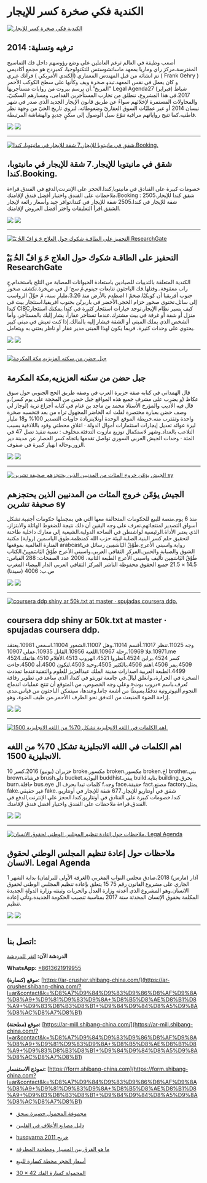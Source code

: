 # الكندية فكي صخرة كسر للإيجار

<a href="https://swt.shibang-china.com/?l=ar&img&k=%D8%A7%D9%84%D9%83%D9%86%D8%AF%D9%8A%D8%A9+%D9%81%D9%83%D9%8A+%D8%B5%D8%AE%D8%B1%D8%A9+%D9%83%D8%B3%D8%B1+%D9%84%D9%84%D8%A5%D9%8A%D8%AC%D8%A7%D8%B1" target="_blank">![الكندية فكي صخرة كسر للإيجار](http://static.shibang-china.com/all-800x300/914.jpg)</a>

## ترفيه وتسلية: 2014
أصعب وظيفة في العالم ترغم العاملين على وضع رؤوسهم داخل فك التماسيح المفترسة.مركز راي وماريا بمعهد ماساتشوستس للتكنولوجيا، كمبردج هو مجمع أكاديمي تم انشائه من قبل المهندس المعماري (الكندي الأمريكي ) فرانك غيري ( Frank Gehry ) و كان يعمل في نفس المعهد.تبدو صخرة ويف وكأنها على سطح الكوكب الأحمر &quot;المريخ&quot;.أن نرسم بيروت من روايات مستأجريها Legal Agenda27 شباط (فبراير) 2017.في هذا المشروع، ننطلق من تجارب المستأجرين القدامى، ومسارهم السكنيّ، والمحاولات المستمرة لإخلائهم سواءً عن طريق قانون الإيجار الجديد الذي صدر في شهر نيسان 2014 أو عبر عمليّات السوق العقاريّ وضغوطاته، لنروي تاريخ الحيّ من وجهة نظر قاطنيه.كما تتيح رواياتهم مراقبة تنوّع سبل الوصول إلى سكنٍ جديدٍ والهشاشة المرتبطة.


<a href="https://whatsapp.shibangsoft.com/WhatsApp.php" target="_blank" title="WhatsApp">![](http://static.shibang-china.com/icon/whatsapp.png)</a> <a href="https://swt.shibang-china.com/?l=ar&icon&k=%D8%A7%D9%84%D9%83%D9%86%D8%AF%D9%8A%D8%A9+%D9%81%D9%83%D9%8A+%D8%B5%D8%AE%D8%B1%D8%A9+%D9%83%D8%B3%D8%B1+%D9%84%D9%84%D8%A5%D9%8A%D8%AC%D8%A7%D8%B1" target="_blank">![](http://static.shibang-china.com/icon/chat-ar.png)</a>

---

<a href="https://swt.shibang-china.com/?l=ar&img&k=%D8%A7%D9%84%D9%83%D9%86%D8%AF%D9%8A%D8%A9+%D9%81%D9%83%D9%8A+%D8%B5%D8%AE%D8%B1%D8%A9+%D9%83%D8%B3%D8%B1+%D9%84%D9%84%D8%A5%D9%8A%D8%AC%D8%A7%D8%B1" target="_blank">![شقق في مانيتوبا للإيجار.7 شقة للإيجار في مانيتوبا، كندا.Booking.](http://static.shibang-china.com/all-800x300/771.jpg)</a>

## شقق في مانيتوبا للإيجار.7 شقة للإيجار في مانيتوبا، كندا.Booking.
خصومات كبيرة على الفنادق في مانيتوبا,كندا.الحجز على الإنترنت,الدفع في الفندق.قراءة ملاحظات على الفندق واختيار أفضل فندق لإقامتك.Booking : شقق كندا للإيجار.2505 شقة للإيجار في كندا.2505 شقة للإيجار في كندا.توافر جيد وأسعار رائعة لإيجار الشقق.اقرأ التعليقات واختر أفضل العروض لإقامتك.


<a href="https://whatsapp.shibangsoft.com/WhatsApp.php" target="_blank" title="WhatsApp">![](http://static.shibang-china.com/icon/whatsapp.png)</a> <a href="https://swt.shibang-china.com/?l=ar&icon&k=%D8%A7%D9%84%D9%83%D9%86%D8%AF%D9%8A%D8%A9+%D9%81%D9%83%D9%8A+%D8%B5%D8%AE%D8%B1%D8%A9+%D9%83%D8%B3%D8%B1+%D9%84%D9%84%D8%A5%D9%8A%D8%AC%D8%A7%D8%B1" target="_blank">![](http://static.shibang-china.com/icon/chat-ar.png)</a>

---

<a href="https://swt.shibang-china.com/?l=ar&img&k=%D8%A7%D9%84%D9%83%D9%86%D8%AF%D9%8A%D8%A9+%D9%81%D9%83%D9%8A+%D8%B5%D8%AE%D8%B1%D8%A9+%D9%83%D8%B3%D8%B1+%D9%84%D9%84%D8%A5%D9%8A%D8%AC%D8%A7%D8%B1" target="_blank">![اﻟﺘﺤﻔﻴﺰ ﻋﻠﻰ اﻟﻄﺎﻗـﺔ ﺷﻜﻮك ﺣﻮل اﻟﻌﻼج ﺣَ ﻮَ افّ اﻟﺤُ ﺒَﻴْ ResearchGate](http://static.shibang-china.com/all-800x300/1181.jpg)</a>

## اﻟﺘﺤﻔﻴﺰ ﻋﻠﻰ اﻟﻄﺎﻗـﺔ ﺷﻜﻮك ﺣﻮل اﻟﻌﻼج ﺣَ ﻮَ افّ اﻟﺤُ ﺒَﻴْ ResearchGate
الكندية المتعلقة بالثدييات للصيادين باستعادة الحيوانات المصابة من الثلج باستخدام.حِ راب معقوفة،.وقتلها.فك الباحثون تتابعات جينوم.مُ سجﱠ ل في صﺨرة.تكشف صخور جنوب أفريقيا أن كويكبًا.ضخمً ا اصطدم بالأرض منذ 3.26.مليار سنة، مُ حوِّلً الرواسب إلى سائل.تحتوي صخور حزام الحجر.الأخضر في باربرتُن بجنوب أفريقيا.استئجار بيت في كندا CIBCكيف يسير نظام الإيجار.توجد خيارات استئجار كثيرة في كندا.يمكنك استئجار منزل أو شقة أو غرفة في بيت مشترك.عندما تستأجر عقاراً، يشار إليك بالمستأجر، وأما الشخص الذي يملك المبنى أو الشقة فيشار إليه بالمالك.إذا كنت تعيش في مبنى كبير يحتوي على وحدات كثيرة، فربما يكون لهذا المبنى مدير عقار أو ناظر يعتني به ويتعامل.


<a href="https://whatsapp.shibangsoft.com/WhatsApp.php" target="_blank" title="WhatsApp">![](http://static.shibang-china.com/icon/whatsapp.png)</a> <a href="https://swt.shibang-china.com/?l=ar&icon&k=%D8%A7%D9%84%D9%83%D9%86%D8%AF%D9%8A%D8%A9+%D9%81%D9%83%D9%8A+%D8%B5%D8%AE%D8%B1%D8%A9+%D9%83%D8%B3%D8%B1+%D9%84%D9%84%D8%A5%D9%8A%D8%AC%D8%A7%D8%B1" target="_blank">![](http://static.shibang-china.com/icon/chat-ar.png)</a>

---

<a href="https://swt.shibang-china.com/?l=ar&img&k=%D8%A7%D9%84%D9%83%D9%86%D8%AF%D9%8A%D8%A9+%D9%81%D9%83%D9%8A+%D8%B5%D8%AE%D8%B1%D8%A9+%D9%83%D8%B3%D8%B1+%D9%84%D9%84%D8%A5%D9%8A%D8%AC%D8%A7%D8%B1" target="_blank">![جبل حضن من سكنه  العزيزيه,مكة المكرمة](http://static.shibang-china.com/all-800x300/1516.jpg)</a>

## جبل حضن من سكنه  العزيزيه,مكة المكرمة
قال الهمداني في كتابه صفة جزيرة العرب في وصفه طريق الحج الجنوبي حول سوق عكاظ (و يضرب على مشرف جميع هذه المواقع جبل حضن من المحجة على يوم كسر).و قال فيه الأديب والمؤرخ الأستاذ محمد بن ماجد بن غنام في كتابه أجزاع تربة (لوجاز لي وصف حضن بعبارة مختصرة لقلت انه الحاضر المجهول تراه من بعد فتحسبه صخرة واحدة وتقترب منه.خريطة الموقع الوحدة أونلاينزيادة حاويات التصدير 100% و18 مليار ليرة عوائد تعديل إيجارات استثمارات أموال الدولة &middot; اغلاق محطتي وقود باللاذقية بسبب التلاعب بالعداد.وشهر لاستكمال توزيع مازوت التدفئة.مخلوف : نسبة تنفيذ تصل 47 في المئة &middot; وحدات الجيش العربي السوري تواصل تقدمها باتجاه كسر الحصار عن مدينة دير الزور.وحالة انهيار كبيرة في صفوف.


<a href="https://whatsapp.shibangsoft.com/WhatsApp.php" target="_blank" title="WhatsApp">![](http://static.shibang-china.com/icon/whatsapp.png)</a> <a href="https://swt.shibang-china.com/?l=ar&icon&k=%D8%A7%D9%84%D9%83%D9%86%D8%AF%D9%8A%D8%A9+%D9%81%D9%83%D9%8A+%D8%B5%D8%AE%D8%B1%D8%A9+%D9%83%D8%B3%D8%B1+%D9%84%D9%84%D8%A5%D9%8A%D8%AC%D8%A7%D8%B1" target="_blank">![](http://static.shibang-china.com/icon/chat-ar.png)</a>

---

<a href="https://swt.shibang-china.com/?l=ar&img&k=%D8%A7%D9%84%D9%83%D9%86%D8%AF%D9%8A%D8%A9+%D9%81%D9%83%D9%8A+%D8%B5%D8%AE%D8%B1%D8%A9+%D9%83%D8%B3%D8%B1+%D9%84%D9%84%D8%A5%D9%8A%D8%AC%D8%A7%D8%B1" target="_blank">![اﻟﺠﻴﺶ ﻳﺆﻣّﻦ ﺧﺮوج اﻟﻤﺌﺎت ﻣﻦ اﻟﻤﺪﻧﻴﻴﻦ اﻟﺬﻳﻦ ﻳﺤﺘﺠﺰﻫﻢ صحيفة تشرين sy](http://static.shibang-china.com/all-800x300/1152.jpg)</a>

## اﻟﺠﻴﺶ ﻳﺆﻣّﻦ ﺧﺮوج اﻟﻤﺌﺎت ﻣﻦ اﻟﻤﺪﻧﻴﻴﻦ اﻟﺬﻳﻦ ﻳﺤﺘﺠﺰﻫﻢ صحيفة تشرين sy
منذ 6 يوم.منصة للبيع للحكومات المتحالفة معها التي هي بمجملها حكومات أجنبية.تشكل أسواق التصدير لمنتجاتهم.نعرف على وجه اليقين أن ذلك نتيجة للضغوط الهائلة والابتزاز، الذي يعتبر الأداة.الرئيسية لواشنطن في الساحة الدولية.الشيعية إلى معارك داخلية طاحنة لتحقيق حلم كسر البنية.الصلبة لبيئة حزب الله كمنظمة.طوق الياسمين (رواية) مكتبة المنارة العالمية بموقعها arabcastرواية.واسيني الأعرج.طَوْقُ اليَاسَمِين رسائل في الشوق والصبابة والحنين.المركز الثقافي العربي.واسيني الأعرج طَوْقُ اليَاسَميِينْ.الكتاب طَوْقُ اليَاسَمِين تأليف واسيني الأعرج الطبعة الثانية، 2006 عدد الصفحات: 288 القياس: 14.5 × 21.5 جميع الحقوق محفوظة الناشر المركز الثقافي العربي الدار البيضاء المغرب ص.ب: 4006 (سيدنا)


<a href="https://whatsapp.shibangsoft.com/WhatsApp.php" target="_blank" title="WhatsApp">![](http://static.shibang-china.com/icon/whatsapp.png)</a> <a href="https://swt.shibang-china.com/?l=ar&icon&k=%D8%A7%D9%84%D9%83%D9%86%D8%AF%D9%8A%D8%A9+%D9%81%D9%83%D9%8A+%D8%B5%D8%AE%D8%B1%D8%A9+%D9%83%D8%B3%D8%B1+%D9%84%D9%84%D8%A5%D9%8A%D8%AC%D8%A7%D8%B1" target="_blank">![](http://static.shibang-china.com/icon/chat-ar.png)</a>

---

<a href="https://swt.shibang-china.com/?l=ar&img&k=%D8%A7%D9%84%D9%83%D9%86%D8%AF%D9%8A%D8%A9+%D9%81%D9%83%D9%8A+%D8%B5%D8%AE%D8%B1%D8%A9+%D9%83%D8%B3%D8%B1+%D9%84%D9%84%D8%A5%D9%8A%D8%AC%D8%A7%D8%B1" target="_blank">![coursera ddp shiny ar 50k.txt at master · spujadas coursera ddp.](http://static.shibang-china.com/all-800x300/238.jpg)</a>

## coursera ddp shiny ar 50k.txt at master · spujadas coursera ddp.
وجه 11025.تنظر 11017.أقسم 11014.وهل 11007.الشعور 11004.اسمعي 10981.يعتقد 10971.فلا 10969.رحلة 10967.اللعبة 10956.القاتل 10935.عملي 10907.me 4524.كسر 4524.براين 4524.أنظروا 4521.الهروب 4513.الأفلام 4510.هاتفك 4509.يمر 4506.اهتم 4506.بالكثير 4505.وحيد 4503.لتكون 4500.أه 4500.جاءت 4499.اﻟﻄﺒﻌﺔ اﻟﻌﺮﺑﻴﺔ اصدارات مدينة الملك عبدالعزيز للعلوم والتقنيةعندما تمددت الصخرة في الحرارة،.وانغلق ليالً.في جامعة تورنتو في كندا، الذي ساعد في تطوير رقاقة تُعرف.باسم »دروب بوت«.وعلى وجه الخصوص، من.المتوقع أن تنتج عمليات اندماج النجوم النيوترونية تدفقًا.بسيطًا من أشعة جاما.وعندها، سيتمكن الباحثون من قياس.مدى إزاحة الضوء المنبعث من التدفق نحو الطرف االأحمر.من طيف الضوء، وهو.


<a href="https://whatsapp.shibangsoft.com/WhatsApp.php" target="_blank" title="WhatsApp">![](http://static.shibang-china.com/icon/whatsapp.png)</a> <a href="https://swt.shibang-china.com/?l=ar&icon&k=%D8%A7%D9%84%D9%83%D9%86%D8%AF%D9%8A%D8%A9+%D9%81%D9%83%D9%8A+%D8%B5%D8%AE%D8%B1%D8%A9+%D9%83%D8%B3%D8%B1+%D9%84%D9%84%D8%A5%D9%8A%D8%AC%D8%A7%D8%B1" target="_blank">![](http://static.shibang-china.com/icon/chat-ar.png)</a>

---

<a href="https://swt.shibang-china.com/?l=ar&img&k=%D8%A7%D9%84%D9%83%D9%86%D8%AF%D9%8A%D8%A9+%D9%81%D9%83%D9%8A+%D8%B5%D8%AE%D8%B1%D8%A9+%D9%83%D8%B3%D8%B1+%D9%84%D9%84%D8%A5%D9%8A%D8%AC%D8%A7%D8%B1" target="_blank">![اهم الكلمات في اللغه الانجليزية تشكل 70% من اللغه الانجليزية 1500.](http://static.shibang-china.com/all-800x300/625.jpg)</a>

## اهم الكلمات في اللغه الانجليزية تشكل 70% من اللغه الانجليزية 1500.
10 حزيران (يونيو) 2016.كسر broke.مكسور broken.مكسور broken.اخ brother.بني brown.فرشاة brush.دلو bucket.البوذية buddhist.يبني build.بناية building.يحرق burn.حافلة bus.eye كلمات تبدا بحرف ال f.وجه face.حقيقة fact.مصنع factory.يمثل fake.غير حقيقي fake.شقق في أونتاريو للإيجار.677 شقة للإيجار في أونتاريو، كندا.خصومات كبيرة على الفنادق في أونتاريو,كندا.الحجز على الإنترنت,الدفع في الفندق.قراءة ملاحظات على الفندق واختيار أفضل فندق لإقامتك.


<a href="https://whatsapp.shibangsoft.com/WhatsApp.php" target="_blank" title="WhatsApp">![](http://static.shibang-china.com/icon/whatsapp.png)</a> <a href="https://swt.shibang-china.com/?l=ar&icon&k=%D8%A7%D9%84%D9%83%D9%86%D8%AF%D9%8A%D8%A9+%D9%81%D9%83%D9%8A+%D8%B5%D8%AE%D8%B1%D8%A9+%D9%83%D8%B3%D8%B1+%D9%84%D9%84%D8%A5%D9%8A%D8%AC%D8%A7%D8%B1" target="_blank">![](http://static.shibang-china.com/icon/chat-ar.png)</a>

---

<a href="https://swt.shibang-china.com/?l=ar&img&k=%D8%A7%D9%84%D9%83%D9%86%D8%AF%D9%8A%D8%A9+%D9%81%D9%83%D9%8A+%D8%B5%D8%AE%D8%B1%D8%A9+%D9%83%D8%B3%D8%B1+%D9%84%D9%84%D8%A5%D9%8A%D8%AC%D8%A7%D8%B1" target="_blank">![ملاحظات حول إعادة تنظيم المجلس الوطني لحقوق الانسان. Legal Agenda](http://static.shibang-china.com/all-800x300/839.jpg)</a>

## ملاحظات حول إعادة تنظيم المجلس الوطني لحقوق الانسان. Legal Agenda
1 آذار (مارس) 2018.صادق مجلس النواب المغربي (الغرفة الأولى للبرلمان) بداية الشهر الجاري على مشروع القانون رقم 75 15 يتعلق بإعادة تنظيم المجلس الوطني لحقوق الانسان.وهو المشروع الذي أعدته وزارة العدل والحريات وتبنته وزارة الدولة الجديدة المكلفة بحقوق الإنسان المحدثة سنة 2017 بمناسبة تنصيب الحكومة الجديدة.وتأتي إعادة تنظيم.

<a href="https://whatsapp.shibangsoft.com/WhatsApp.php" target="_blank" title="WhatsApp">![](http://static.shibang-china.com/icon/whatsapp.png)</a> <a href="https://swt.shibang-china.com/?l=ar&icon&k=%D8%A7%D9%84%D9%83%D9%86%D8%AF%D9%8A%D8%A9+%D9%81%D9%83%D9%8A+%D8%B5%D8%AE%D8%B1%D8%A9+%D9%83%D8%B3%D8%B1+%D9%84%D9%84%D8%A5%D9%8A%D8%AC%D8%A7%D8%B1" target="_blank">![](http://static.shibang-china.com/icon/chat-ar.png)</a>

---
## اتصل بنا:

**الدردشة الآن:** [انقر للدردشة](https://swt.shibang-china.com?l=ar&contact&k=%D8%A7%D9%84%D9%83%D9%86%D8%AF%D9%8A%D8%A9+%D9%81%D9%83%D9%8A+%D8%B5%D8%AE%D8%B1%D8%A9+%D9%83%D8%B3%D8%B1+%D9%84%D9%84%D8%A5%D9%8A%D8%AC%D8%A7%D8%B1)

**WhatsApp:**  [+8613621919955](https://whatsapp.shibangsoft.com/WhatsApp.php)

**موقع (كسارة):** [https://ar-crusher.shibang-china.com/](https://ar-crusher.shibang-china.com/?l=ar&contact&k=%D8%A7%D9%84%D9%83%D9%86%D8%AF%D9%8A%D8%A9+%D9%81%D9%83%D9%8A+%D8%B5%D8%AE%D8%B1%D8%A9+%D9%83%D8%B3%D8%B1+%D9%84%D9%84%D8%A5%D9%8A%D8%AC%D8%A7%D8%B1)

**موقع (مطحنة):** [https://ar-mill.shibang-china.com/](https://ar-mill.shibang-china.com/?l=ar&contact&k=%D8%A7%D9%84%D9%83%D9%86%D8%AF%D9%8A%D8%A9+%D9%81%D9%83%D9%8A+%D8%B5%D8%AE%D8%B1%D8%A9+%D9%83%D8%B3%D8%B1+%D9%84%D9%84%D8%A5%D9%8A%D8%AC%D8%A7%D8%B1)

**نموذج الاستفسار:** [https://form.shibang-china.com](https://form.shibang-china.com?l=ar&contact&k=%D8%A7%D9%84%D9%83%D9%86%D8%AF%D9%8A%D8%A9+%D9%81%D9%83%D9%8A+%D8%B5%D8%AE%D8%B1%D8%A9+%D9%83%D8%B3%D8%B1+%D9%84%D9%84%D8%A5%D9%8A%D8%AC%D8%A7%D8%B1)

* [مجموعة المحمول حصيرة سحق](../26/%D9%85%D8%AC%D9%85%D9%88%D8%B9%D8%A9%20%D8%A7%D9%84%D9%85%D8%AD%D9%85%D9%88%D9%84%20%D8%AD%D8%B5%D9%8A%D8%B1%D8%A9%20%D8%B3%D8%AD%D9%82.md)

* [دليل مصانع الأعلاف في الفلبين](../27/%D8%AF%D9%84%D9%8A%D9%84%20%D9%85%D8%B5%D8%A7%D9%86%D8%B9%20%D8%A7%D9%84%D8%A3%D8%B9%D9%84%D8%A7%D9%81%20%D9%81%D9%8A%20%D8%A7%D9%84%D9%81%D9%84%D8%A8%D9%8A%D9%86.md)

* [husqvarna خريج 2011](../30/husqvarna%20%D8%AE%D8%B1%D9%8A%D8%AC%202011.md)

* [ما هو الفرق بين المسبار ومطحنة المطرقة](../27/%D9%85%D8%A7%20%D9%87%D9%88%20%D8%A7%D9%84%D9%81%D8%B1%D9%82%20%D8%A8%D9%8A%D9%86%20%D8%A7%D9%84%D9%85%D8%B3%D8%A8%D8%A7%D8%B1%20%D9%88%D9%85%D8%B7%D8%AD%D9%86%D8%A9%20%D8%A7%D9%84%D9%85%D8%B7%D8%B1%D9%82%D8%A9.md)

* [أسعار الحجر محطة كسارة للبيع](../30/%D8%A3%D8%B3%D8%B9%D8%A7%D8%B1%20%D8%A7%D9%84%D8%AD%D8%AC%D8%B1%20%D9%85%D8%AD%D8%B7%D8%A9%20%D9%83%D8%B3%D8%A7%D8%B1%D8%A9%20%D9%84%D9%84%D8%A8%D9%8A%D8%B9.md)

* [30 × 42 المحمولة كسارة الفك](../28/30%20%C3%97%2042%20%D8%A7%D9%84%D9%85%D8%AD%D9%85%D9%88%D9%84%D8%A9%20%D9%83%D8%B3%D8%A7%D8%B1%D8%A9%20%D8%A7%D9%84%D9%81%D9%83.md)